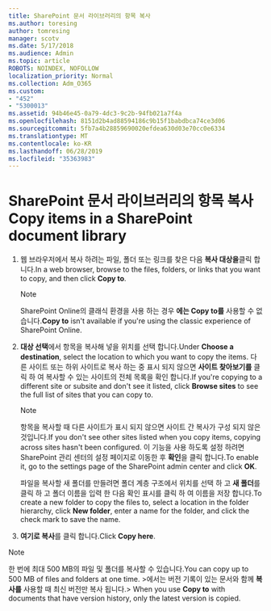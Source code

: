 ```yaml
---
title: SharePoint 문서 라이브러리의 항목 복사
ms.author: toresing
author: tomresing
manager: scotv
ms.date: 5/17/2018
ms.audience: Admin
ms.topic: article
ROBOTS: NOINDEX, NOFOLLOW
localization_priority: Normal
ms.collection: Adm_O365
ms.custom:
- "452"
- "5300013"
ms.assetid: 94b46e45-0a79-4dc3-9c2b-94fb021a7f4a
ms.openlocfilehash: 8151d2b4ad88594186c9b15f1babdbca74ce3d06
ms.sourcegitcommit: 5fb7a4b28859690020efdea630d03e70cc0e6334
ms.translationtype: MT
ms.contentlocale: ko-KR
ms.lasthandoff: 06/28/2019
ms.locfileid: "35363983"
---
```

# <a name="copy-items-in-a-sharepoint-document-library"></a><span data-ttu-id="bbe01-102">SharePoint 문서 라이브러리의 항목 복사</span><span class="sxs-lookup"><span data-stu-id="bbe01-102">Copy items in a SharePoint document library</span></span>

1. <span data-ttu-id="bbe01-103">웹 브라우저에서 복사 하려는 파일, 폴더 또는 링크를 찾은 다음 **복사 대상을**클릭 합니다.</span><span class="sxs-lookup"><span data-stu-id="bbe01-103">In a web browser, browse to the files, folders, or links that you want to copy, and then click **Copy to**.</span></span>

    > [!NOTE]
    > <span data-ttu-id="bbe01-104">SharePoint Online의 클래식 환경을 사용 하는 경우 **에는 Copy to를** 사용할 수 없습니다.</span><span class="sxs-lookup"><span data-stu-id="bbe01-104">**Copy to** isn't available if you're using the classic experience of SharePoint Online.</span></span>
  
2. <span data-ttu-id="bbe01-105">**대상 선택**에서 항목을 복사해 넣을 위치를 선택 합니다.</span><span class="sxs-lookup"><span data-stu-id="bbe01-105">Under **Choose a destination**, select the location to which you want to copy the items.</span></span> <span data-ttu-id="bbe01-106">다른 사이트 또는 하위 사이트로 복사 하는 중 표시 되지 않으면 **사이트 찾아보기를** 클릭 하 여 복사할 수 있는 사이트의 전체 목록을 확인 합니다.</span><span class="sxs-lookup"><span data-stu-id="bbe01-106">If you're copying to a different site or subsite and don't see it listed, click **Browse sites** to see the full list of sites that you can copy to.</span></span>

    > [!NOTE]
    > <span data-ttu-id="bbe01-107">항목을 복사할 때 다른 사이트가 표시 되지 않으면 사이트 간 복사가 구성 되지 않은 것입니다.</span><span class="sxs-lookup"><span data-stu-id="bbe01-107">If you don't see other sites listed when you copy items, copying across sites hasn't been configured.</span></span> <span data-ttu-id="bbe01-108">이 기능을 사용 하도록 설정 하려면 SharePoint 관리 센터의 설정 페이지로 이동한 후 **확인**을 클릭 합니다.</span><span class="sxs-lookup"><span data-stu-id="bbe01-108">To enable it, go to the settings page of the SharePoint admin center and click **OK**.</span></span>
  
    <span data-ttu-id="bbe01-109">파일을 복사할 새 폴더를 만들려면 폴더 계층 구조에서 위치를 선택 하 고 **새 폴더**를 클릭 하 고 폴더 이름을 입력 한 다음 확인 표시를 클릭 하 여 이름을 저장 합니다.</span><span class="sxs-lookup"><span data-stu-id="bbe01-109">To create a new folder to copy the files to, select a location in the folder hierarchy, click **New folder**, enter a name for the folder, and click the check mark to save the name.</span></span>

3. <span data-ttu-id="bbe01-110">**여기로 복사**를 클릭 합니다.</span><span class="sxs-lookup"><span data-stu-id="bbe01-110">Click **Copy here**.</span></span>

> [!NOTE]
> <span data-ttu-id="bbe01-111">한 번에 최대 500 MB의 파일 및 폴더를 복사할 수 있습니다.</span><span class="sxs-lookup"><span data-stu-id="bbe01-111">You can copy up to 500 MB of files and folders at one time.</span></span> <span data-ttu-id="bbe01-112">>에서는 버전 기록이 있는 문서와 함께 **복사를** 사용할 때 최신 버전만 복사 됩니다.</span><span class="sxs-lookup"><span data-stu-id="bbe01-112">>  When you use **Copy to** with documents that have version history, only the latest version is copied.</span></span>
  